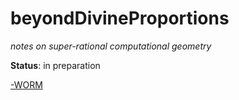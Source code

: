 beyondDivineProportions
=======================

_notes on super-rational computational geometry_

**Status**: in preparation

[-WORM](https://github.com/dmparrishphd/beyondDivineProportions)
